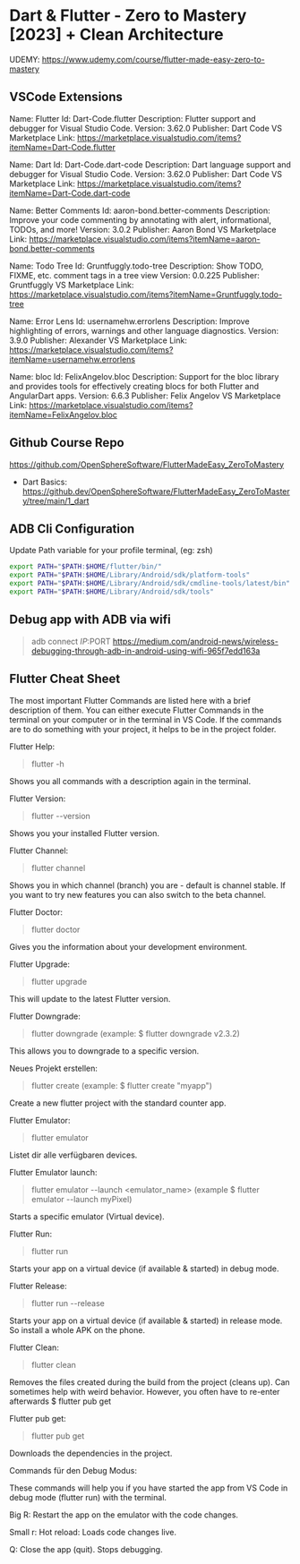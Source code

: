 # Dart & Flutter - Zero to Mastery [2023] + Clean Architecture

UDEMY: <https://www.udemy.com/course/flutter-made-easy-zero-to-mastery>

## VSCode Extensions

Name: Flutter
Id: Dart-Code.flutter
Description: Flutter support and debugger for Visual Studio Code.
Version: 3.62.0
Publisher: Dart Code
VS Marketplace Link: https://marketplace.visualstudio.com/items?itemName=Dart-Code.flutter

Name: Dart
Id: Dart-Code.dart-code
Description: Dart language support and debugger for Visual Studio Code.
Version: 3.62.0
Publisher: Dart Code
VS Marketplace Link: https://marketplace.visualstudio.com/items?itemName=Dart-Code.dart-code

Name: Better Comments
Id: aaron-bond.better-comments
Description: Improve your code commenting by annotating with alert, informational, TODOs, and more!
Version: 3.0.2
Publisher: Aaron Bond
VS Marketplace Link: https://marketplace.visualstudio.com/items?itemName=aaron-bond.better-comments

Name: Todo Tree
Id: Gruntfuggly.todo-tree
Description: Show TODO, FIXME, etc. comment tags in a tree view
Version: 0.0.225
Publisher: Gruntfuggly
VS Marketplace Link: https://marketplace.visualstudio.com/items?itemName=Gruntfuggly.todo-tree

Name: Error Lens
Id: usernamehw.errorlens
Description: Improve highlighting of errors, warnings and other language diagnostics.
Version: 3.9.0
Publisher: Alexander
VS Marketplace Link: https://marketplace.visualstudio.com/items?itemName=usernamehw.errorlens

Name: bloc
Id: FelixAngelov.bloc
Description: Support for the bloc library and provides tools for effectively creating blocs for both Flutter and AngularDart apps.
Version: 6.6.3
Publisher: Felix Angelov
VS Marketplace Link: https://marketplace.visualstudio.com/items?itemName=FelixAngelov.bloc

## Github Course Repo

<https://github.com/OpenSphereSoftware/FlutterMadeEasy_ZeroToMastery>

- Dart Basics: https://github.dev/OpenSphereSoftware/FlutterMadeEasy_ZeroToMastery/tree/main/1_dart

## ADB Cli Configuration

Update Path variable for your profile terminal, (eg: zsh)

```bash
export PATH="$PATH:$HOME/flutter/bin/"
export PATH="$PATH:$HOME/Library/Android/sdk/platform-tools"
export PATH="$PATH:$HOME/Library/Android/sdk/cmdline-tools/latest/bin"
export PATH="$PATH:$HOME/Library/Android/sdk/tools"
```

## Debug app with ADB via wifi

> adb connect $IP:$PORT
> https://medium.com/android-news/wireless-debugging-through-adb-in-android-using-wifi-965f7edd163a

## Flutter Cheat Sheet

The most important Flutter Commands are listed here with a brief description of them. You can either execute Flutter Commands in the terminal on your computer or in the terminal in VS Code. If the commands are to do something with your project, it helps to be in the project folder.

Flutter Help:

> flutter -h

Shows you all commands with a description again in the terminal.

Flutter Version:

> flutter --version

Shows you your installed Flutter version.

Flutter Channel:

> flutter channel

Shows you in which channel (branch) you are - default is channel stable. If you want to try new features you can also switch to the beta channel.

Flutter Doctor:

> flutter doctor

Gives you the information about your development environment.

Flutter Upgrade:

> flutter upgrade

This will update to the latest Flutter version.

Flutter Downgrade:

> flutter downgrade <version> (example: $ flutter downgrade v2.3.2)

This allows you to downgrade to a specific version.

Neues Projekt erstellen:

> flutter create <app name> (example: $ flutter create "myapp")

Create a new flutter project with the standard counter app.

Flutter Emulator:

> flutter emulator

Listet dir alle verfügbaren devices.

Flutter Emulator launch:

> flutter emulator --launch <emulator_name> (example $ flutter emulator --launch myPixel)

Starts a specific emulator (Virtual device).

Flutter Run:

> flutter run

Starts your app on a virtual device (if available & started) in debug mode.

Flutter Release:

> flutter run --release

Starts your app on a virtual device (if available & started) in release mode. So install a whole APK on the phone.

Flutter Clean:

> flutter clean

Removes the files created during the build from the project (cleans up). Can sometimes help with weird behavior. However, you often have to re-enter afterwards $ flutter pub get

Flutter pub get:

> flutter pub get

Downloads the dependencies in the project.

Commands für den Debug Modus:

These commands will help you if you have started the app from VS Code in debug mode (flutter run) with the terminal.

Big R: Restart the app on the emulator with the code changes.

Small r: Hot reload: Loads code changes live.

Q: Close the app (quit). Stops debugging.
